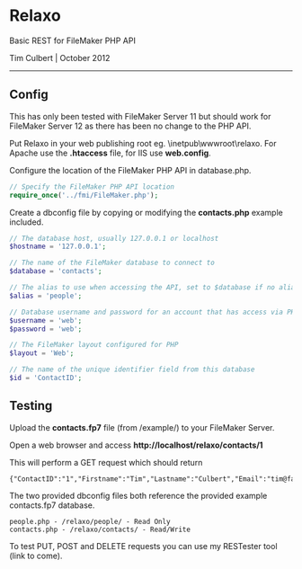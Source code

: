 # **Relaxo**

Basic REST for FileMaker PHP API

Tim Culbert | October 2012

---

## **Config**

This has only been tested with FileMaker Server 11 but should work for FileMaker Server 12 as there has been no change to the PHP API.

Put Relaxo in your web publishing root eg. \inetpub\wwwroot\relaxo\. For Apache use the **.htaccess** file, for IIS use **web.config**.

Configure the location of the FileMaker PHP API in database.php.
```php
// Specify the FileMaker PHP API location
require_once('../fmi/FileMaker.php');
```
Create a dbconfig file by copying or modifying the **contacts.php** example included.
```php
// The database host, usually 127.0.0.1 or localhost
$hostname = '127.0.0.1';

// The name of the FileMaker database to connect to
$database = 'contacts';

// The alias to use when accessing the API, set to $database if no alias required
$alias = 'people';

// Database username and password for an account that has access via PHP Web Publishing
$username = 'web';
$password = 'web';

// The FileMaker layout configured for PHP
$layout = 'Web';

// The name of the unique identifier field from this database
$id = 'ContactID';
```

## **Testing**

Upload the **contacts.fp7** file (from /example/) to your FileMaker Server.

Open a web browser and access **http://localhost/relaxo/contacts/1**

This will perform a GET request which should return 

```
{"ContactID":"1","Firstname":"Tim","Lastname":"Culbert","Email":"tim@fake.email.com"}
```

The two provided dbconfig files both reference the provided example contacts.fp7 database.

```
people.php - /relaxo/people/ - Read Only
contacts.php - /relaxo/contacts/ - Read/Write
```

To test PUT, POST and DELETE requests you can use my RESTester tool (link to come).